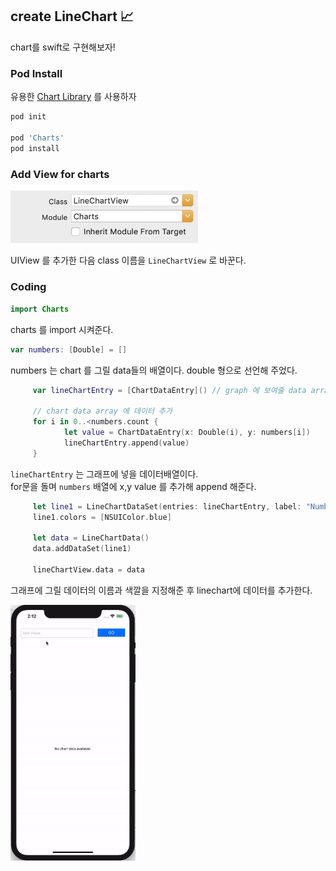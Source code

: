 ## create LineChart 📈

chart를 swift로 구현해보자!   

### Pod Install

유용한 [Chart Library](https://github.com/danielgindi/Charts) 를 사용하자

```sh
pod init

pod 'Charts'
pod install
```

### Add View for charts

<img src="./screenshots/linechart2.png" width="300">

UIView 를 추가한 다음 class 이름을 ```LineChartView``` 로 바꾼다.

### Coding

```swift
import Charts
```
charts 를 import 시켜준다.

```swift
var numbers: [Double] = []
```

numbers 는 chart 를 그릴 data들의 배열이다. double 형으로 선언해 주었다.

```swift
     var lineChartEntry = [ChartDataEntry]() // graph 에 보여줄 data array
        
     // chart data array 에 데이터 추가
     for i in 0..<numbers.count {
            let value = ChartDataEntry(x: Double(i), y: numbers[i])
            lineChartEntry.append(value)
     }
```

```lineChartEntry``` 는 그래프에 넣을 데이터배열이다.    
for문을 돌며 ```numbers``` 배열에 x,y value 를 추가해 append 해준다.
        
```swift
     let line1 = LineChartDataSet(entries: lineChartEntry, label: "Number")
     line1.colors = [NSUIColor.blue]
        
     let data = LineChartData()
     data.addDataSet(line1)
        
     lineChartView.data = data
```

그래프에 그릴 데이터의 이름과 색깔을 지정해준 후 linechart에 데이터를 추가한다.

<img src="./screenshots/linechart.gif" width="200">

